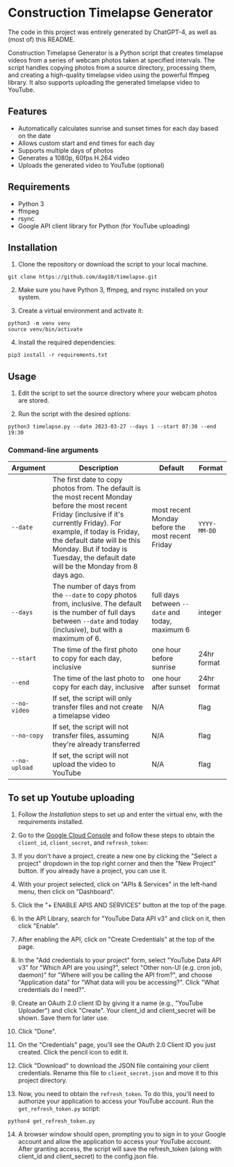 # Construction Timelapse Generator

The code in this project was entirely generated by ChatGPT-4, as well as (most of)
this README.

Construction Timelapse Generator is a Python script that creates timelapse videos
from a series of webcam photos taken at specified intervals. The script handles
copying photos from a source directory, processing them, and creating a high-quality
timelapse video using the powerful ffmpeg library. It also supports uploading the
generated timelapse video to YouTube.

## Features

- Automatically calculates sunrise and sunset times for each day based on the date
- Allows custom start and end times for each day
- Supports multiple days of photos
- Generates a 1080p, 60fps H.264 video
- Uploads the generated video to YouTube (optional)

## Requirements

- Python 3
- ffmpeg
- rsync
- Google API client library for Python (for YouTube uploading)

## Installation

1. Clone the repository or download the script to your local machine.

```
git clone https://github.com/dag10/timelapse.git
```

2. Make sure you have Python 3, ffmpeg, and rsync installed on your system.

3. Create a virtual environment and activate it:

```
python3 -m venv venv
source venv/bin/activate
```

4. Install the required dependencies:

```
pip3 install -r requirements.txt
```

## Usage

1. Edit the script to set the source directory where your webcam photos are stored.

2. Run the script with the desired options:

```
python3 timelapse.py --date 2023-03-27 --days 1 --start 07:30 --end 19:30
```

### Command-line arguments

| Argument   | Description | Default | Format |
|------------|-------------|---------|--------|
| `--date`   | The first date to copy photos from. The default is the most recent Monday before the most recent Friday (inclusive if it's currently Friday). For example, if today is Friday, the default date will be this Monday. But if today is Tuesday, the default date will be the Monday from 8 days ago. | most recent Monday before the most recent Friday | `YYYY-MM-DD` |
| `--days`   | The number of days from the `--date` to copy photos from, inclusive. The default is the number of full days between `--date` and today (inclusive), but with a maximum of 6. | full days between `--date` and today, maximum 6 | integer |
| `--start`  | The time of the first photo to copy for each day, inclusive | one hour before sunrise | 24hr format |
| `--end`    | The time of the last photo to copy for each day, inclusive | one hour after sunset | 24hr format |
| `--no-video` | If set, the script will only transfer files and not create a timelapse video | N/A | flag |
| `--no-copy`  | If set, the script will not transfer files, assuming they're already transferred | N/A | flag |
| `--no-upload` | If set, the script will not upload the video to YouTube | N/A | flag |

## To set up Youtube uploading

1. Follow the *Installation* steps to set up and enter the virtual env, with the requirements installed.

2. Go to the [Google Cloud Console](https://console.cloud.google.com/) and follow
these steps to obtain the `client_id`, `client_secret`, and `refresh_token`:

3. If you don't have a project, create a new one by clicking the "Select a project" dropdown in the top right corner and then the "New Project" button. If you already have a project, you can use it.

4. With your project selected, click on "APIs & Services" in the left-hand menu, then click on "Dashboard".

5. Click the "+ ENABLE APIS AND SERVICES" button at the top of the page.

6. In the API Library, search for "YouTube Data API v3" and click on it, then click "Enable".

7. After enabling the API, click on "Create Credentials" at the top of the page.

8. In the "Add credentials to your project" form, select "YouTube Data API v3" for "Which API are you using?", select "Other non-UI (e.g. cron job, daemon)" for "Where will you be calling the API from?", and choose "Application data" for "What data will you be accessing?". Click "What credentials do I need?".

9. Create an OAuth 2.0 client ID by giving it a name (e.g., "YouTube Uploader") and click "Create". Your client_id and client_secret will be shown. Save them for later use.

10. Click "Done".

11. On the "Credentials" page, you'll see the OAuth 2.0 Client ID you just created. Click the pencil icon to edit it.

12. Click "Download" to download the JSON file containing your client credentials. Rename this file to `client_secret.json` and move it to this project directory.

13. Now, you need to obtain the `refresh_token`. To do this, you'll need to authorize your application to access your YouTube account. Run the `get_refresh_token.py` script:

```
python4 get_refresh_token.py
```

14. A browser window should open, prompting you to sign in to your Google account and allow the application to access your YouTube account. After granting access, the script will save the refresh_token (along with client_id and client_secret) to the config.json file.

